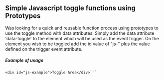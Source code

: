 ## Simple Javascript toggle functions using Prototypes

Was looking for a quick and reusable function process using prototypes to use the toggle method with data attributes. Simply add the data attribute 'data-toggle' to the element which will be used as the event trigger. On the element you wish to be toggled add the id value of "js-" plus the value defined on the trigger event attribute.

##### Example of usage
```<a href="#" data-toggle="example">Toggle this</a>
<div id="js-example">Toggle Area</div>```
